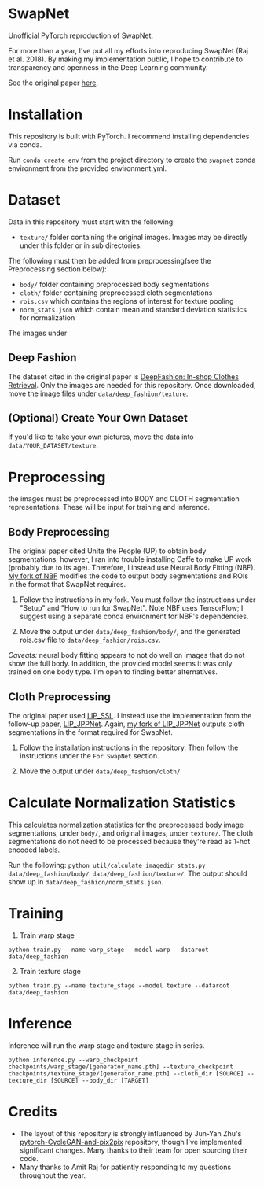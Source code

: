 # SwapNet
Unofficial PyTorch reproduction of SwapNet.

For more than a year, I've put all my efforts into reproducing SwapNet (Raj et al. 2018). By making my implementation public, I hope to contribute to transparency and openness in the Deep Learning community.

See the original paper [here](http://www.eye.gatech.edu/swapnet/paper.pdf).

# Installation
This repository is built with PyTorch. I recommend installing dependencies via conda.

Run `conda create env` from the project directory to create the `swapnet` conda environment from the provided environment.yml.

# Dataset
Data in this repository must start with the following:
- `texture/` folder containing the original images. Images may be directly under this folder or in sub directories.

The following must then be added from preprocessing(see the Preprocessing section below):
- `body/` folder containing preprocessed body segmentations 
- `cloth/` folder containing preprocessed cloth segmentations
- `rois.csv` which contains the regions of interest for texture pooling
- `norm_stats.json` which contain mean and standard deviation statistics for normalization

The images under 

## Deep Fashion
The dataset cited in the original paper is [DeepFashion: In-shop Clothes Retrieval](http://mmlab.ie.cuhk.edu.hk/projects/DeepFashion/InShopRetrieval.html). Only the images are needed for this repository. Once downloaded, move the image files under `data/deep_fashion/texture`.

## (Optional) Create Your Own Dataset
If you'd like to take your own pictures, move the data into `data/YOUR_DATASET/texture`.

# Preprocessing
the images must be preprocessed into BODY and CLOTH segmentation representations. These will be input for training and inference.

## Body Preprocessing
The original paper cited Unite the People (UP) to obtain body segmentations; however, I ran into trouble installing Caffe to make UP work (probably due to its age). 
Therefore, I instead use Neural Body Fitting (NBF). [My fork of NBF](https://github.com/andrewjong/neural_body_fitting-for-SwapNet) modifies the code to output body segmentations and ROIs in the format that SwapNet requires. 

1) Follow the instructions in my fork. You must follow the instructions under "Setup" and "How to run for SwapNet". Note NBF uses TensorFlow; I suggest using a separate conda environment for NBF's dependencies.

2) Move the output under `data/deep_fashion/body/`, and the generated rois.csv file to `data/deep_fashion/rois.csv`.

*Caveats:* neural body fitting appears to not do well on images that do not show the full body. In addition, the provided model seems it was only trained on one body type. I'm open to finding better alternatives.

## Cloth Preprocessing
The original paper used [LIP\_SSL](https://github.com/Engineering-Course/LIP_SSL). I instead use the implementation from the follow-up paper, [LIP\_JPPNet](https://arxiv.org/pdf/1804.01984.pdf). Again, [my fork of LIP\_JPPNet](https://github.com/andrewjong/LIP_JPPNet-for-SwapNet) outputs cloth segmentations in the format required for SwapNet.

1) Follow the installation instructions in the repository. Then follow the instructions under the `For SwapNet` section.

2) Move the output under `data/deep_fashion/cloth/`

# Calculate Normalization Statistics
This calculates normalization statistics for the preprocessed body image segmentations, under `body/`, and original images, under `texture/`. The cloth segmentations do not need to be processed because they're read as 1-hot encoded labels.

Run the following: `python util/calculate_imagedir_stats.py data/deep_fashion/body/ data/deep_fashion/texture/`. The output should show up in `data/deep_fashion/norm_stats.json`.

# Training

1) Train warp stage
```
python train.py --name warp_stage --model warp --dataroot data/deep_fashion
```

2) Train texture stage
```
python train.py --name texture_stage --model texture --dataroot data/deep_fashion
```

# Inference
Inference will run the warp stage and texture stage in series.

```
python inference.py --warp_checkpoint checkpoints/warp_stage/[generator_name.pth] --texture_checkpoint checkpoints/texture_stage/[generator_name.pth] --cloth_dir [SOURCE] --texture_dir [SOURCE] --body_dir [TARGET]
```


# Credits
- The layout of this repository is strongly influenced by Jun-Yan Zhu's [pytorch-CycleGAN-and-pix2pix](https://github.com/junyanz/pytorch-CycleGAN-and-pix2pix) repository, though I've implemented significant changes. Many thanks to their team for open sourcing their code.
- Many thanks to Amit Raj for patiently responding to my questions throughout the year.
